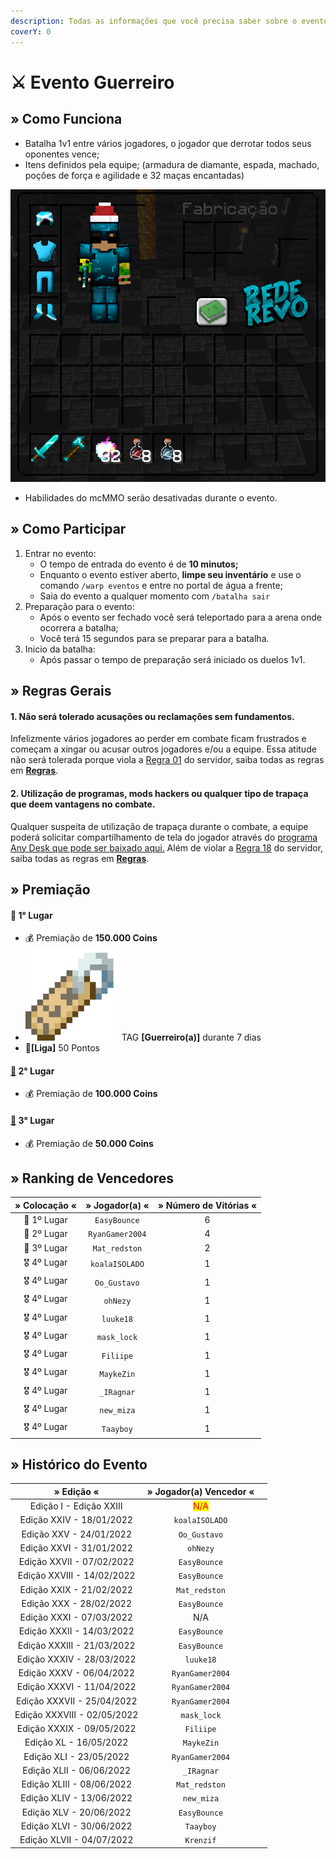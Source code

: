 ```yaml
---
description: Todas as informações que você precisa saber sobre o evento semanal Guerreiro.
coverY: 0
---
```


# ⚔ Evento Guerreiro

## » Como Funciona

* Batalha 1v1 entre vários jogadores, o jogador que derrotar todos seus oponentes vence;
* Itens definidos pela equipe; (armadura de diamante, espada, machado, poções de força e agilidade e 32 maças encantadas)

![](<../../.gitbook/assets/image (15) (1) (1) (1) (1).png>)

* Habilidades do mcMMO serão desativadas durante o evento.

## » Como Participar

1. Entrar no evento:
   * O tempo de entrada do evento é de **10 minutos;**
   * Enquanto o evento estiver aberto, **limpe seu inventário** e use o comando `/warp eventos` e entre no portal de água a frente;
   * Saia do evento a qualquer momento com `/batalha sair`&#x20;
2. Preparação para o evento:
   * Após o evento ser fechado você será teleportado para a arena onde ocorrera a batalha;
   * Você terá 15 segundos para se preparar para a batalha.&#x20;
3. Inicio da batalha:
   * Após passar o tempo de preparação será iniciado os duelos 1v1.

## » Regras Gerais

#### **1. Não será tolerado acusações ou reclamações sem fundamentos.**

Infelizmente vários jogadores ao perder em combate ficam frustrados e começam a xingar ou acusar outros jogadores e/ou a equipe. Essa atitude não será tolerada porque viola a [Regra 01](https://wiki.rederevo.com/regras/chat#01) do servidor, saiba todas as regras em [**Regras**](../../regras/).

#### **2. Utilização de programas, mods hackers ou qualquer tipo de trapaça que deem vantagens no combate.**

Qualquer suspeita de utilização de trapaça durante o combate, a equipe poderá solicitar compartilhamento de tela do jogador através do [programa Any Desk que pode ser baixado aqui.](https://anydesk.com/pt/downloads) Além de violar a [Regra 18](https://wiki.rederevo.com/regras/jogabilidade#01-7) do servidor, saiba todas as regras em [**Regras**](../../regras/).

## » Premiação

#### 🥇 **1° Lugar**

* 💰 Premiação de **150.000 Coins**
* <img src="../../.gitbook/assets/image (14) (1).png" alt="" data-size="line"> TAG **\[Guerreiro(a)]** durante 7 dias
* 💎**\[Liga]** 50 Pontos

#### [🥈](https://emojipedia.org/2nd-place-medal/) **2° Lugar**

* 💰 Premiação de **100.000 Coins**

#### [🥉](https://emojipedia.org/3rd-place-medal/) **3° Lugar**

* 💰 Premiação de **50.000 Coins**

## » Ranking de Vencedores

| » Colocação « |  » Jogador(a) « | » Número de Vitórias « |
| :-----------: | :-------------: | :--------------------: |
|  🥇 1º Lugar  |   `EasyBounce`  |            6           |
|  🥈 2º Lugar  | `RyanGamer2004` |            4           |
|  🥉 3º Lugar  |  `Mat_redston`  |            2           |
|  🎖️ 4º Lugar |  `koalaISOLADO` |            1           |
|  🎖️ 4º Lugar |   `Oo_Gustavo`  |            1           |
|  🎖️ 4º Lugar |     `ohNezy`    |            1           |
|  🎖️ 4º Lugar |    `luuke18`    |            1           |
|  🎖️ 4º Lugar |   `mask_lock`   |            1           |
|  🎖️ 4º Lugar |    `Filiipe`    |            1           |
|  🎖️ 4º Lugar |    `MaykeZin`   |            1           |
|  🎖️ 4º Lugar |    `_IRagnar`   |            1           |
|  🎖️ 4º Lugar |    `new_miza`   |            1           |
|  🎖️ 4º Lugar |    `Taayboy`    |            1           |

## » Histórico do Evento

|          » Edição «         |       » Jogador(a) Vencedor «       |   |
| :-------------------------: | :---------------------------------: | - |
|   Edição I - Edição XXIII   | <mark style="color:red;">N/A</mark> |   |
|   Edição XXIV - 18/01/2022  |            `koalaISOLADO`           |   |
|   Edição XXV - 24/01/2022   |             `Oo_Gustavo`            |   |
|   Edição XXVI - 31/01/2022  |               `ohNezy`              |   |
|  Edição XXVII - 07/02/2022  |             `EasyBounce`            |   |
|  Edição XXVIII - 14/02/2022 |             `EasyBounce`            |   |
|   Edição XXIX - 21/02/2022  |            `Mat_redston`            |   |
|   Edição XXX - 28/02/2022   |             `EasyBounce`            |   |
|   Edição XXXI - 07/03/2022  |                 N/A                 |   |
|  Edição XXXII - 14/03/2022  |             `EasyBounce`            |   |
|  Edição XXXIII - 21/03/2022 |             `EasyBounce`            |   |
|  Edição XXXIV - 28/03/2022  |              `luuke18`              |   |
|   Edição XXXV - 06/04/2022  |           `RyanGamer2004`           |   |
|  Edição XXXVI - 11/04/2022  |           `RyanGamer2004`           |   |
|  Edição XXXVII - 25/04/2022 |           `RyanGamer2004`           |   |
| Edição XXXVIII - 02/05/2022 |             `mask_lock`             |   |
|  Edição XXXIX - 09/05/2022  |              `Filiipe`              |   |
|    Edição XL - 16/05/2022   |              `MaykeZin`             |   |
|   Edição XLI - 23/05/2022   |           `RyanGamer2004`           |   |
|   Edição XLII - 06/06/2022  |              `_IRagnar`             |   |
|  Edição XLIII - 08/06/2022  |            `Mat_redston`            |   |
|   Edição XLIV - 13/06/2022  |              `new_miza`             |   |
|   Edição XLV - 20/06/2022   |             `EasyBounce`            |   |
|   Edição XLVI - 30/06/2022  |              `Taayboy`              |   |
|  Edição XLVII - 04/07/2022  |              `Krenzif`              |   |
